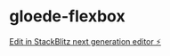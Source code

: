 # gloede-flexbox

[Edit in StackBlitz next generation editor ⚡️](https://stackblitz.com/~/github.com/KaiM-B04/gloede-flexbox)
